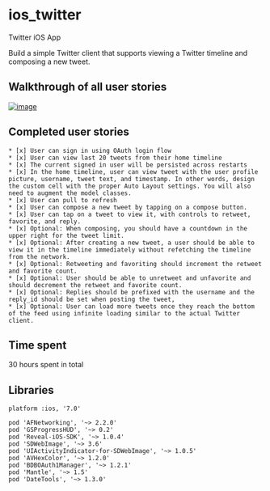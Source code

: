 ios_twitter
===========

Twitter iOS App

Build a simple Twitter client that supports viewing a Twitter timeline and composing a new tweet.

## Walkthrough of all user stories

[![image](https://raw.githubusercontent.com/wiki/stanleyhlng/ios_twitter/assets/ios_twitter.gif)](https://raw.githubusercontent.com/wiki/stanleyhlng/ios_yelp/assets/ios_twitter.gif)

## Completed user stories

    * [x] User can sign in using OAuth login flow
    * [x] User can view last 20 tweets from their home timeline
    * [x] The current signed in user will be persisted across restarts
    * [x] In the home timeline, user can view tweet with the user profile picture, username, tweet text, and timestamp. In other words, design the custom cell with the proper Auto Layout settings. You will also need to augment the model classes.
    * [x] User can pull to refresh
    * [x] User can compose a new tweet by tapping on a compose button.
    * [x] User can tap on a tweet to view it, with controls to retweet, favorite, and reply.
    * [x] Optional: When composing, you should have a countdown in the upper right for the tweet limit.
    * [x] Optional: After creating a new tweet, a user should be able to view it in the timeline immediately without refetching the timeline from the network.
    * [x] Optional: Retweeting and favoriting should increment the retweet and favorite count.
    * [x] Optional: User should be able to unretweet and unfavorite and should decrement the retweet and favorite count.
    * [x] Optional: Replies should be prefixed with the username and the reply_id should be set when posting the tweet,
    * [x] Optional: User can load more tweets once they reach the bottom of the feed using infinite loading similar to the actual Twitter client.

## Time spent
30 hours spent in total

## Libraries
```
platform :ios, '7.0'

pod 'AFNetworking', '~> 2.2.0'
pod 'GSProgressHUD', '~> 0.2'
pod 'Reveal-iOS-SDK', '~> 1.0.4'
pod 'SDWebImage', '~> 3.6'
pod 'UIActivityIndicator-for-SDWebImage', '~> 1.0.5'
pod 'AVHexColor', '~> 1.2.0'
pod 'BDBOAuth1Manager', '~> 1.2.1'
pod 'Mantle', '~> 1.5'
pod 'DateTools', '~> 1.3.0'
```
